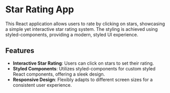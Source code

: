 # Star Rating App

This React application allows users to rate by clicking on stars, showcasing a simple yet interactive star rating system. The styling is achieved using styled-components, providing a modern, styled UI experience.

## Features

- **Interactive Star Rating**: Users can click on stars to set their rating.
- **Styled Components**: Utilizes styled-components for custom styled React components, offering a sleek design.
- **Responsive Design**: Flexibly adapts to different screen sizes for a consistent user experience.
